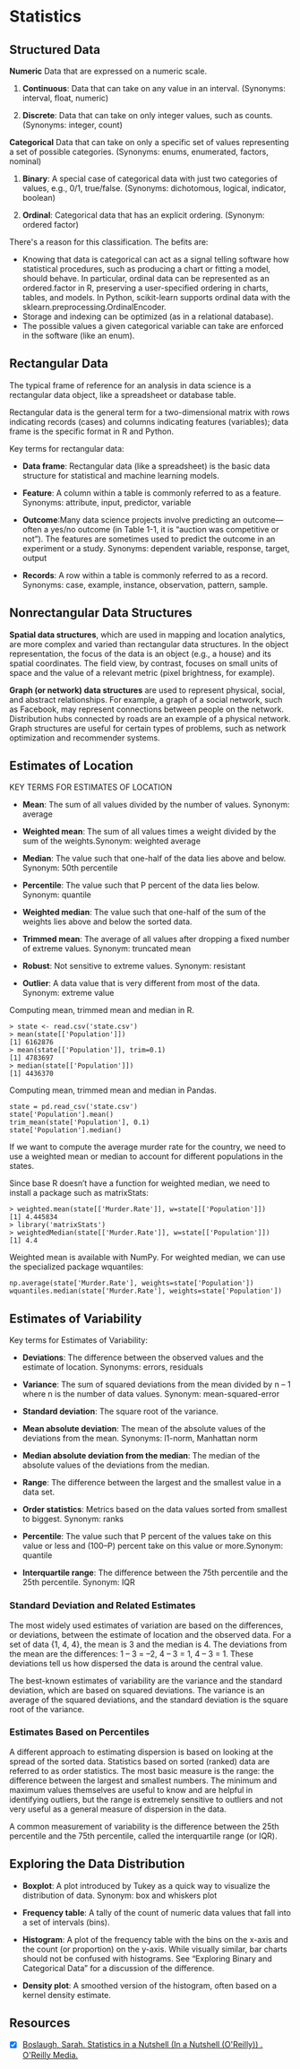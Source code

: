 # Statistics

## Structured Data

**Numeric**
Data that are expressed on a numeric scale.

1) **Continuous**: Data that can take on any value in an interval. (Synonyms: interval, float, numeric)

2) **Discrete**: Data that can take on only integer values, such as counts. (Synonyms: integer, count)

**Categorical**
Data that can take on only a specific set of values representing a set of possible categories. (Synonyms: enums, enumerated, factors, nominal)

1) **Binary**: A special case of categorical data with just two categories of values, e.g., 0/1, true/false. (Synonyms: dichotomous, logical, indicator, boolean)

2) **Ordinal**: Categorical data that has an explicit ordering. (Synonym: ordered factor)

There's a reason for this classification. The befits are:
- Knowing that data is categorical can act as a signal telling software how statistical procedures, such as producing a chart or fitting a model, should behave. In particular, ordinal data can be represented as an ordered.factor in R, preserving a user-specified ordering in charts, tables, and models. In Python, scikit-learn supports ordinal data with the sklearn.preprocessing.OrdinalEncoder.
- Storage and indexing can be optimized (as in a relational database).
- The possible values a given categorical variable can take are enforced in the software (like an enum).


## Rectangular Data
The typical frame of reference for an analysis in data science is a rectangular data object, like a spreadsheet or database table.

Rectangular data is the general term for a two-dimensional matrix with rows indicating records (cases) and columns indicating features (variables); data frame is the specific format in R and Python.

Key terms for rectangular data:

- **Data frame**: Rectangular data (like a spreadsheet) is the basic data structure for statistical and machine learning models.

- **Feature**: A column within a table is commonly referred to as a feature. Synonyms: attribute, input, predictor, variable

- **Outcome**:Many data science projects involve predicting an outcome—often a yes/no outcome (in Table 1-1, it is “auction was competitive or not”). The features are sometimes used to predict the outcome in an experiment or a study. Synonyms: dependent variable, response, target, output

- **Records**: A row within a table is commonly referred to as a record. Synonyms: case, example, instance, observation, pattern, sample.

## Nonrectangular Data Structures

**Spatial data structures**, which are used in mapping and location analytics, are more complex and varied than rectangular data structures. In the object representation, the focus of the data is an object (e.g., a house) and its spatial coordinates. The field view, by contrast, focuses on small units of space and the value of a relevant metric (pixel brightness, for example).

**Graph (or network) data structures** are used to represent physical, social, and abstract relationships. For example, a graph of a social network, such as Facebook, may represent connections between people on the network. Distribution hubs connected by roads are an example of a physical network. Graph structures are useful for certain types of problems, such as network optimization and recommender systems.

## Estimates of Location

KEY TERMS FOR ESTIMATES OF LOCATION
- **Mean**: The sum of all values divided by the number of values. Synonym: average

- **Weighted mean**: The sum of all values times a weight divided by the sum of the weights.Synonym: weighted average

- **Median**: The value such that one-half of the data lies above and below. Synonym: 50th percentile

- **Percentile**: The value such that P percent of the data lies below. Synonym: quantile

- **Weighted median**: The value such that one-half of the sum of the weights lies above and below the sorted data.

- **Trimmed mean**: The average of all values after dropping a fixed number of extreme values. Synonym: truncated mean

- **Robust**: Not sensitive to extreme values. Synonym: resistant

- **Outlier**: A data value that is very different from most of the data. Synonym: extreme value

Computing mean, trimmed mean and median in R.

```
> state <- read.csv('state.csv')
> mean(state[['Population']])
[1] 6162876
> mean(state[['Population']], trim=0.1)
[1] 4783697
> median(state[['Population']])
[1] 4436370
```

Computing mean, trimmed mean and median in Pandas.

```
state = pd.read_csv('state.csv')
state['Population'].mean()
trim_mean(state['Population'], 0.1)
state['Population'].median()
```

If we want to compute the average murder rate for the country, we need to use a weighted mean or median to account for different populations in the states. 

Since base R doesn’t have a function for weighted median, we need to install a package such as matrixStats:

```
> weighted.mean(state[['Murder.Rate']], w=state[['Population']])
[1] 4.445834
> library('matrixStats')
> weightedMedian(state[['Murder.Rate']], w=state[['Population']])
[1] 4.4
```

Weighted mean is available with NumPy. For weighted median, we can use the specialized package wquantiles:

```
np.average(state['Murder.Rate'], weights=state['Population'])
wquantiles.median(state['Murder.Rate'], weights=state['Population'])
```

## Estimates of Variability

Key terms for Estimates of Variability:

- **Deviations**: The difference between the observed values and the estimate of location. Synonyms: errors, residuals

- **Variance**: The sum of squared deviations from the mean divided by n – 1 where n is the number of data values. Synonym: mean-squared-error

- **Standard deviation**: The square root of the variance.

- **Mean absolute deviation**: The mean of the absolute values of the deviations from the mean. Synonyms: l1-norm, Manhattan norm

- **Median absolute deviation from the median**: The median of the absolute values of the deviations from the median.

- **Range**: The difference between the largest and the smallest value in a data set.

- **Order statistics**: Metrics based on the data values sorted from smallest to biggest. Synonym: ranks

- **Percentile**: The value such that P percent of the values take on this value or less and (100–P) percent take on this value or more.Synonym: quantile

- **Interquartile range**: The difference between the 75th percentile and the 25th percentile. Synonym: IQR



### Standard Deviation and Related Estimates

The most widely used estimates of variation are based on the differences, or deviations, between the estimate of location and the observed data. For a set of data {1, 4, 4}, the mean is 3 and the median is 4. The deviations from the mean are the differences: 1 – 3 = –2, 4 – 3 = 1, 4 – 3 = 1. These deviations tell us how dispersed the data is around the central value.

The best-known estimates of variability are the variance and the standard deviation, which are based on squared deviations. The variance is an average of the squared deviations, and the standard deviation is the square root of the variance.

### Estimates Based on Percentiles

A different approach to estimating dispersion is based on looking at the spread of the sorted data. Statistics based on sorted (ranked) data are referred to as order statistics. The most basic measure is the range: the difference between the largest and smallest numbers. The minimum and maximum values themselves are useful to know and are helpful in identifying outliers, but the range is extremely sensitive to outliers and not very useful as a general measure of dispersion in the data.

A common measurement of variability is the difference between the 25th percentile and the 75th percentile, called the interquartile range (or IQR).


## Exploring the Data Distribution

- **Boxplot**: A plot introduced by Tukey as a quick way to visualize the distribution of data. Synonym: box and whiskers plot

- **Frequency table**: A tally of the count of numeric data values that fall into a set of intervals (bins).

- **Histogram**: A plot of the frequency table with the bins on the x-axis and the count (or proportion) on the y-axis. While visually similar, bar charts should not be confused with histograms. See “Exploring Binary and Categorical Data” for a discussion of the difference.

- **Density plot**: A smoothed version of the histogram, often based on a kernel density estimate.

## Resources

- [X] [Boslaugh, Sarah. Statistics in a Nutshell (In a Nutshell (O'Reilly)) . O'Reilly Media.]()